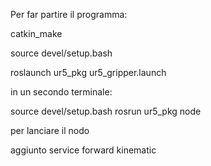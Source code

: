 Per far partire il programma:

catkin_make


source devel/setup.bash

roslaunch ur5_pkg ur5_gripper.launch

in un secondo terminale:

source devel/setup.bash
rosrun ur5_pkg node

per lanciare il nodo

aggiunto service forward kinematic
